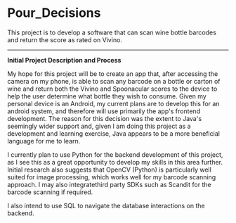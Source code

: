 # Pour_Decisions
This project is to develop a software that can scan wine bottle barcodes and return the score as rated on Vivino.

---------------------
**Initial Project Description and Process**

My hope for this project will be to create an app that, after accessing the camera on my phone, is able to scan any barcode on a bottle or carton of wine and return both the Vivino and Spoonacular scores to the device to help the user determine what bottle they wish to consume. Given my personal device is an Android, my current plans are to develop this for an android system, and therefore will use primarily the app's frontend development. The reason for this decision was the extent to Java's seemingly wider support and, given I am doing this project as a development and learning exercise, Java appears to be a more beneficial language for me to learn.

I currently plan to use Python for the backend development of this project, as I see this as a great opportunity to develop my skills in this area further. Initial research also suggests that OpenCV (Python) is particularly well suited for image processing, which works well for my barcode scanning approach. I may also integratethird party SDKs such as Scandit for the barcode scanning if required.

I also intend to use SQL to navigate the database interactions on the backend. 

